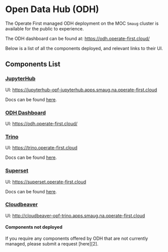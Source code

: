 # Open Data Hub (ODH)

The Operate First managed ODH deployment on the MOC `Smaug` cluster is available for the public to experience.

The ODH dashboard can be found at: https://odh.operate-first.cloud/

Below is a list of all the components deployed, and relevant links to their UI.

## Components List

### [JupyterHub][6]

UI: https://jupyterhub-opf-jupyterhub.apps.smaug.na.operate-first.cloud

Docs can be found [here][1].

### [ODH Dashboard][8]

UI: https://odh.operate-first.cloud/

### [Trino][11]

UI: https://trino.operate-first.cloud

Docs can be found [here][3].

### [Superset][12]

UI: https://superset.operate-first.cloud

Docs can be found [here][4].

### [Cloudbeaver][13]

UI: http://cloudbeaver-opf-trino.apps.smaug.na.operate-first.cloud

#### Components not deployed

If you require any components offered by ODH that are not currently managed, please submit a request [here][2].

[1]: jupyterhub/README.md
[3]: trino/README.md
[4]: superset/README.md
[6]: https://jupyter.org/hub
[8]: https://github.com/opendatahub-io/odh-dashboard
[11]: https://trino.io/
[12]: https://superset.apache.org/
[13]: https://cloudbeaver.io/
